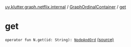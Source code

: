 [uy.klutter.graph.netflix.internal](../index.md) / [GraphOrdinalContainer](index.md) / [get](.)


# get
<code>operator fun N.get(id: String): [NodeAndOrd](../../uy.klutter.graph.netflix/-node-and-ord/index.md)<N></code> [(source)](https://github.com/kohesive/klutter/blob/master/netflix-graph-jdk6/src/main/kotlin/uy/klutter/graph/netflix/internal/Ordinals.kt#L38)<br/>

